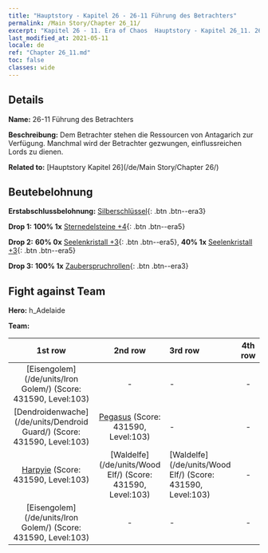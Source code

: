 ```yaml
---
title: "Hauptstory - Kapitel 26 - 26-11 Führung des Betrachters"
permalink: /Main Story/Chapter 26_11/
excerpt: "Kapitel 26 - 11. Era of Chaos  Hauptstory - Kapitel 26_11. 26-11 Führung des Betrachters"
last_modified_at: 2021-05-11
locale: de
ref: "Chapter 26_11.md"
toc: false
classes: wide
---
```


## Details

 **Name:** 26-11 Führung des Betrachters

 **Beschreibung:** Dem Betrachter stehen die Ressourcen von Antagarich zur Verfügung. Manchmal wird der Betrachter gezwungen, einflussreichen Lords zu dienen.

 **Related to:** [Hauptstory Kapitel 26](/de/Main Story/Chapter 26/)

## Beutebelohnung

 **Erstabschlussbelohnung:** [Silberschlüssel](/ItemsDE/con_693/){: .btn .btn--era3}

 **Drop 1:** **100% 1x** [Sternedelsteine +4](/ItemsDE/mat_93/){: .btn .btn--era5}

 **Drop 2:** **60% 0x** [Seelenkristall +3](/ItemsDE/mat_87/){: .btn .btn--era5}, **40% 1x** [Seelenkristall +3](/ItemsDE/mat_87/){: .btn .btn--era5}

 **Drop 3:** **100% 1x** [Zauberspruchrollen](/ItemsDE/con_694/){: .btn .btn--era3}


## Fight against Team
 **Hero:** h_Adelaide

 **Team:**


  | 1st row | 2nd row | 3rd row | 4th row |
  |:----:|:----:|:----|:----:|
  | [Eisengolem](/de/units/Iron Golem/) (Score: 431590, Level:103)  | - | - | - |
  | [Dendroidenwache](/de/units/Dendroid Guard/) (Score: 431590, Level:103)  | [Pegasus](/de/units/Pegasus/) (Score: 431590, Level:103)  | - | - |
  | [Harpyie](/de/units/Harpy/) (Score: 431590, Level:103)  | [Waldelfe](/de/units/Wood Elf/) (Score: 431590, Level:103)  | [Waldelfe](/de/units/Wood Elf/) (Score: 431590, Level:103)  | - |
  | [Eisengolem](/de/units/Iron Golem/) (Score: 431590, Level:103)  | - | - | - |



